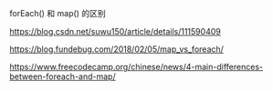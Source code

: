 forEach() 和 map() 的区别

https://blog.csdn.net/suwu150/article/details/111590409

https://blog.fundebug.com/2018/02/05/map_vs_foreach/

https://www.freecodecamp.org/chinese/news/4-main-differences-between-foreach-and-map/